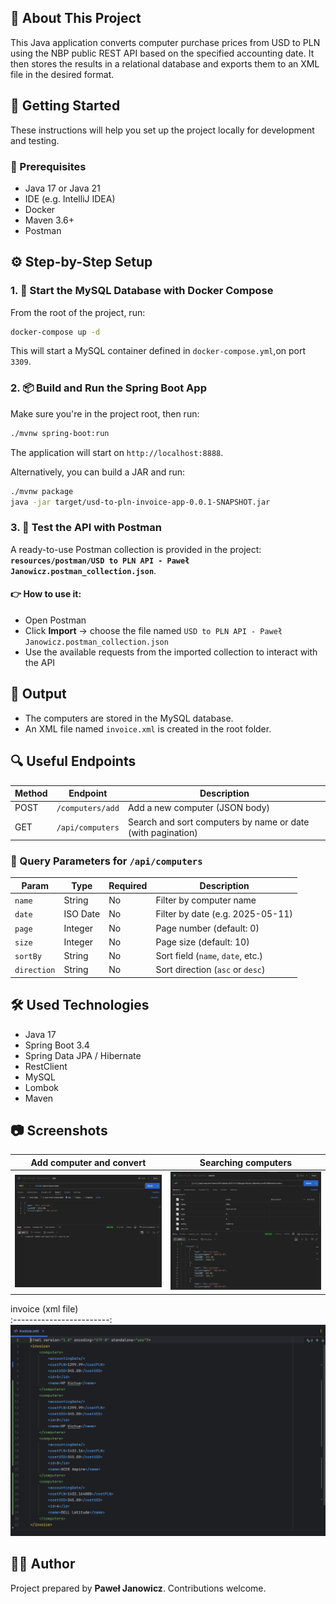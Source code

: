 ## :bookmark_tabs: About This Project

This Java application converts computer purchase prices from USD to PLN using the NBP public REST API based on the specified accounting date. It then stores the results in a relational database and exports them to an XML file in the desired format.

## 🚀 Getting Started

These instructions will help you set up the project locally for development and testing.

### 🔧 Prerequisites
- Java 17 or Java 21
- IDE (e.g. IntelliJ IDEA)
- Docker
- Maven 3.6+
- Postman


## ⚙️ Step-by-Step Setup

### 1. 🐳 Start the MySQL Database with Docker Compose
From the root of the project, run:

```bash
docker-compose up -d
```

This will start a MySQL container defined in `docker-compose.yml`,on port `3309`.

### 2. 📦 Build and Run the Spring Boot App
Make sure you're in the project root, then run:

```bash
./mvnw spring-boot:run
```

The application will start on `http://localhost:8888`.

Alternatively, you can build a JAR and run:
```bash
./mvnw package
java -jar target/usd-to-pln-invoice-app-0.0.1-SNAPSHOT.jar
```


### 3. 🧪 Test the API with Postman
A ready-to-use Postman collection is provided in the project: **`resources/postman/USD to PLN API - Paweł Janowicz.postman_collection.json`**.

#### 👉 How to use it:
- Open Postman
- Click **Import** → choose the file named `USD to PLN API - Paweł Janowicz.postman_collection.json`
- Use the available requests from the imported collection to interact with the API


## 📄 Output
- The computers are stored in the MySQL database.
- An XML file named `invoice.xml` is created in the root folder.


## 🔍 Useful Endpoints
| Method | Endpoint                 | Description                                                  |
|--------|--------------------------|--------------------------------------------------------------|
| POST   | `/computers/add`         | Add a new computer (JSON body)                               |
| GET    | `/api/computers`         | Search and sort computers by name or date (with pagination)  |

### 🔧 Query Parameters for `/api/computers`
| Param       | Type     | Required | Description                              |
|-------------|----------|----------|------------------------------------------|
| `name`      | String   | No       | Filter by computer name                  |
| `date`      | ISO Date | No       | Filter by date (e.g. 2025-05-11)         |
| `page`      | Integer  | No       | Page number (default: 0)                 |
| `size`      | Integer  | No       | Page size (default: 10)                  |
| `sortBy`    | String   | No       | Sort field (`name`, `date`, etc.)        |
| `direction` | String   | No       | Sort direction (`asc` or `desc`)         |

## :hammer_and_wrench: Used Technologies

* Java 17
* Spring Boot 3.4
* Spring Data JPA / Hibernate
* RestClient
* MySQL
* Lombok
* Maven

## :camera: Screenshots

Add computer and convert     |  Searching computers
:------------------------:|:-------------------------:
![Add computer and convert](src/main/resources/static/images/add_computer.png)  |  ![Searching computers](src/main/resources/static/images/searching.png)

invoice (xml file)      
:------------------------:
![invoice (xml file)](src/main/resources/static/images/invoice.png)

## 🧑‍💻 Author
Project prepared by **Paweł Janowicz**. Contributions welcome.
